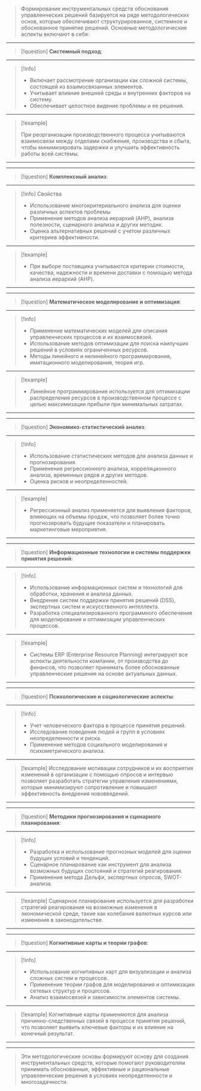 > Формирование инструментальных средств обоснования управленческих решений базируется на ряде методологических основ, которые обеспечивают структурированное, системное и обоснованное принятие решений. Основные методологические аспекты включают в себя:

___
>[!question] **Системный подход**:
___
> [!info]
> 
>  - Включает рассмотрение организации как сложной системы, состоящей из взаимосвязанных элементов.
>  - Учитывает влияние внешней среды и внутренних факторов на систему.
>  - Обеспечивает целостное видение проблемы и ее решения.
___
> [!example]
> 
>При реорганизации производственного процесса учитываются взаимосвязи между отделами снабжения, производства и сбыта, чтобы минимизировать задержки и улучшить эффективность работы всей системы.
___
___

>[!question] **Комплексный анализ**:
___
> [!info] Свойства
>- Использование многокритериального анализа для оценки различных аспектов проблемы
>- Применение методов анализа иерархий (AHP), анализа полезности, сценарного анализа и других методик.
>- Оценка альтернативных решений с учетом различных критериев эффективности.
---
> [!example]
>- При выборе поставщика учитываются критерии стоимости, качества, надежности и времени доставки с помощью метода анализа иерархий (AHP).
___
___

>[!question] **Математическое моделирование и оптимизация**:
___
> [!info]
> - Применение математических моделей для описания управленческих процессов и их взаимосвязей.
> - Использование методов оптимизации для поиска наилучших решений в условиях ограниченных ресурсов.
> - Методы линейного и нелинейного программирования, имитационного моделирования, теория игр.
---
> [!example]
>  - Линейное программирование используется для оптимизации распределения ресурсов в производственном процессе с целью максимизации прибыли при минимальных затратах.
---
---

>[!question] **Экономико-статистический анализ**:
___
> [!info]
> - Использование статистических методов для анализа данных и прогнозирования.
> - Применение регрессионного анализа, корреляционного анализа, временных рядов и других методов.
> - Оценка рисков и неопределенностей.
---
> [!example]
>  - Регрессионный анализ применяется для выявления факторов, влияющих на объемы продаж, что позволяет более точно прогнозировать будущие показатели и планировать маркетинговые мероприятия.
 ---
 ---
 
>[!question]  **Информационные технологии и системы поддержки принятия решений**:
___
> [!info]
>- Использование информационных систем и технологий для обработки, хранения и
> анализа данных.
> - Внедрение систем поддержки принятия решений (DSS), экспертных систем и искусственного интеллекта.
>- Разработка специализированного программного обеспечения для моделирования и оптимизации управленческих процессов.
---
> [!example]
>- Системы ERP (Enterprise Resource Planning) интегрируют все аспекты деятельности компании, от производства до финансов, что позволяет принимать более обоснованные управленческие решения на основе актуальных данных.
---
---

>[!question]   **Психологические и социологические аспекты**:
___
> [!info]
>- Учет человеческого фактора в процессе принятия решений.
>- Исследование поведения людей и групп в условиях неопределенности и риска.
>- Применение методов социального моделирования и психометрического анализа.
---
>[!example]
> Исследование мотивации сотрудников и их восприятия изменений в организации с помощью опросов и интервью позволяет разработать стратегии управления изменениями, которые минимизируют сопротивление и повышают эффективность внедрения нововведений.
---
---

>[!question]  **Методики прогнозирования и сценарного планирования**:
___
> [!info]
>  - Разработка и использование прогнозных моделей для оценки будущих условий и тенденций.
>  - Сценарное планирование как инструмент для анализа возможных будущих состояний и стратегий реагирования.
>  - Применение метода Дельфи, экспертных опросов, SWOT-анализа.
---
>[!example]
>Сценарное планирование используется для разработки стратегий реагирования на возможные изменения в экономической среде, такие как колебания валютных курсов или изменения в законодательстве.
---
---

>[!question]   **Когнитивные карты и теории графов**:
___
> [!info]
> - Использование когнитивных карт для визуализации и анализа сложных систем и процессов.
>- Применение теории графов для моделирования и оптимизации сетевых структур и процессов.
>- Анализ взаимосвязей и зависимости элементов системы.
---
>[!example]
> Когнитивные карты применяются для анализа причинно-следственных связей в процессе принятия решений, что позволяет выявить ключевые факторы и их влияние на конечный результат.
---
---

>Эти методологические основы формируют основу для создания инструментальных средств, которые помогают руководителям принимать обоснованные, эффективные и рациональные управленческие решения в условиях неопределенности и многозадачности.
